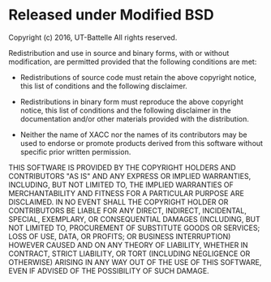 # Released under Modified BSD

Copyright (c) 2016, UT-Battelle
All rights reserved.

Redistribution and use in source and binary forms, with or without
modification, are permitted provided that the following conditions are
met:

* Redistributions of source code must retain the above copyright
   notice, this list of conditions and the following disclaimer.

* Redistributions in binary form must reproduce the above copyright
   notice, this list of conditions and the following disclaimer in the
   documentation and/or other materials provided with the distribution.

* Neither the name of XACC nor the names of its contributors may 
   be used to endorse or promote products derived from this software 
   without specific prior written permission.

THIS SOFTWARE IS PROVIDED BY THE COPYRIGHT HOLDERS AND CONTRIBUTORS
"AS IS" AND ANY EXPRESS OR IMPLIED WARRANTIES, INCLUDING, BUT NOT
LIMITED TO, THE IMPLIED WARRANTIES OF MERCHANTABILITY AND FITNESS FOR
A PARTICULAR PURPOSE ARE DISCLAIMED. IN NO EVENT SHALL THE COPYRIGHT
HOLDER OR CONTRIBUTORS BE LIABLE FOR ANY DIRECT, INDIRECT, INCIDENTAL,
SPECIAL, EXEMPLARY, OR CONSEQUENTIAL DAMAGES (INCLUDING, BUT NOT
LIMITED TO, PROCUREMENT OF SUBSTITUTE GOODS OR SERVICES; LOSS OF USE,
DATA, OR PROFITS; OR BUSINESS INTERRUPTION) HOWEVER CAUSED AND ON ANY
THEORY OF LIABILITY, WHETHER IN CONTRACT, STRICT LIABILITY, OR TORT
(INCLUDING NEGLIGENCE OR OTHERWISE) ARISING IN ANY WAY OUT OF THE USE
OF THIS SOFTWARE, EVEN IF ADVISED OF THE POSSIBILITY OF SUCH DAMAGE.
